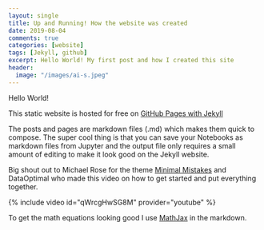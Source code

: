 ```yaml
---
layout: single
title: Up and Running! How the website was created
date: 2019-08-04
comments: true
categories: [website]
tags: [Jekyll, github]
excerpt: Hello World! My first post and how I created this site
header:
  image: "/images/ai-s.jpeg"
---
```

Hello World!

This static website is hosted for free on [GitHub Pages with Jekyll](https://help.github.com/en/articles/about-github-pages-and-jekyll)

The posts and pages are markdown files (.md) which makes them quick to compose.  The super cool thing is that you can save your Notebooks as markdown files from Jupyter and the output file only requires a small amount of editing to make it look good on the Jekyll website. 

Big shout out to Michael Rose for the theme [Minimal Mistakes](https://mmistakes.github.io/minimal-mistakes/) and DataOptimal who made this video on how to get started and put everything together.

{% include video id="qWrcgHwSG8M" provider="youtube" %}

To get the math equations looking good I use [MathJax](https://www.mathjax.org/) in the markdown.
